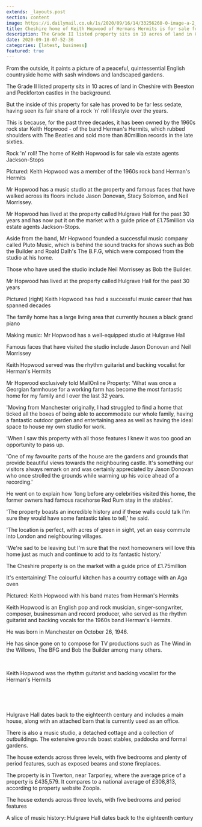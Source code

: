 ```yaml
---
extends: _layouts.post
section: content
image: https://i.dailymail.co.uk/1s/2020/09/16/14/33256260-0-image-a-2_1600263192472.jpg 
title: Cheshire home of Keith Hopwood of Hermans Hermits is for sale for £1.75m 
description: The Grade II listed property sits in 10 acres of land in Cheshire, and is on the market for £1.75m. It has been owned by the musician for more than three decades. 
date: 2020-09-18-07-52-36 
categories: [latest, business] 
featured: true 
--- 
```

From the outside, it paints a picture of a peaceful, quintessential English countryside home with sash windows and landscaped gardens.

The Grade II listed property sits in 10 acres of land in Cheshire with Beeston and Peckforton castles in the background.

But the inside of this property for sale has proved to be far less sedate, having seen its fair share of a rock 'n' roll lifestyle over the years.

This is because, for the past three decades, it has been owned by the 1960s rock star Keith Hopwood - of the band Herman's Hermits, which rubbed shoulders with The Beatles and sold more than 80million records in the late sixties.   

Rock 'n' roll! The home of Keith Hopwood is for sale via estate agents Jackson-Stops

Pictured: Keith Hopwood was a member of the 1960s rock band Herman's Hermits

Mr Hopwood has a music studio at the property and famous faces that have walked across its floors include Jason Donovan, Stacy Solomon, and Neil Morrissey.

Mr Hopwood has lived at the property called Hulgrave Hall for the past 30 years and has now put it on the market with a guide price of £1.75million via estate agents Jackson-Stops.

Aside from the band, Mr Hopwood founded a successful music company called Pluto Music, which is behind the sound tracks for shows such as Bob the Builder and Roald Dalh's The B.F.G, which were composed from the studio at his home. 

Those who have used the studio include Neil Morrissey as Bob the Builder.

Mr Hopwood has lived at the property called Hulgrave Hall for the past 30 years

Pictured (right) Keith Hopwood has had a successful music career that has spanned decades

The family home has a large living area that currently houses a black grand piano

Making music: Mr Hopwood has a well-equipped studio at Hulgrave Hall

Famous faces that have visited the studio include Jason Donovan and Neil Morrissey

Keith Hopwood served was the rhythm guitarist and backing vocalist for Herman's Hermits

Mr Hopwood exclusively told MailOnline Property: 'What was once a Georgian farmhouse for a working farm has become the most fantastic home for my family and I over the last 32 years. 

'Moving from Manchester originally, I had struggled to find a home that ticked all the boxes of being able to accommodate our whole family, having a fantastic outdoor garden and entertaining area as well as having the ideal space to house my own studio for work. 

'When I saw this property with all those features I knew it was too good an opportunity to pass up.

'One of my favourite parts of the house are the gardens and grounds that provide beautiful views towards the neighbouring castle. It's something our visitors always remark on and was certainly appreciated by Jason Donovan who once strolled the grounds while warming up his voice ahead of a recording.'

He went on to explain how 'long before any celebrities visited this home, the former owners had famous racehorse Red Rum stay in the stables'. 

'The property boasts an incredible history and if these walls could talk I'm sure they would have some fantastic tales to tell,' he said.

'The location is perfect, with acres of green in sight, yet an easy commute into London and neighbouring villages. 

'We're sad to be leaving but I'm sure that the next homeowners will love this home just as much and continue to add to its fantastic history.'

The Cheshire property is on the market with a guide price of £1.75million

It's entertaining! The colourful kitchen has a country cottage with an Aga oven

Pictured: Keith Hopwood with his band mates from Herman's Hermits

Keith Hopwood is an English pop and rock musician, singer-songwriter, composer, businessman and record producer, who served as the rhythm guitarist and backing vocals for the 1960s band Herman's Hermits. 

He was born in Manchester on October 26, 1946.

He has since gone on to compose for TV productions such as The Wind in the Willows, The BFG and Bob the Builder among many others.

 



Keith Hopwood was the rhythm guitarist and backing vocalist for the Herman's Hermits

 

 

Hulgrave Hall dates back to the eighteenth century and includes a main house, along with an attached barn that is currently used as an office.

There is also a music studio, a detached cottage and a collection of outbuildings. The extensive grounds boast stables, paddocks and formal gardens.

The house extends across three levels, with five bedrooms and plenty of period features, such as exposed beams and stone fireplaces.

The property is in Tiverton, near Tarporley, where the average price of a property is £435,579. It compares to a national average of £308,813, according to property website Zoopla.

The house extends across three levels, with five bedrooms and period features

A slice of music history: Hulgrave Hall dates back to the eighteenth century

